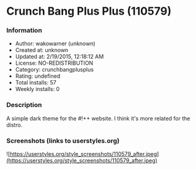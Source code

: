 # Crunch Bang Plus Plus (110579)

### Information
- Author: wakowarner (unknown)
- Created at: unknown
- Updated at: 2/19/2015, 12:18:12 AM
- License: NO-REDISTRIBUTION
- Category: crunchbangplusplus
- Rating: undefined
- Total installs: 57
- Weekly installs: 0


### Description
A simple dark theme for the #!++ website. I think it's more related for the distro.


### Screenshots (links to userstyles.org)
![https://userstyles.org/style_screenshots/110579_after.jpeg](https://userstyles.org/style_screenshots/110579_after.jpeg)


